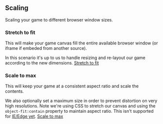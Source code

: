 ## Scaling

Scaling your game to different browser window sizes.

### Stretch to fit
This will make your game canvas fill the entire available browser window (or iframe if embeded from another source).

In this scenario it's up to us to handle resizing and re-layout our game according to the new dimensions.
[Stretch to fit](stretch-to-fit.html)


### Scale to max
This will keep your game at a consistent aspect ratio and scale the contents.

We also optionally set a maximum size in order to prevent distortion on very high resolutions. Note we're using CSS to stretch our canvas and using the `object-fit:contain` property to maintain aspect ratio. This isn't supported for [IE/Edge yet](https://caniuse.com/#feat=object-fit).
[Scale to max](scale-to-max.html)